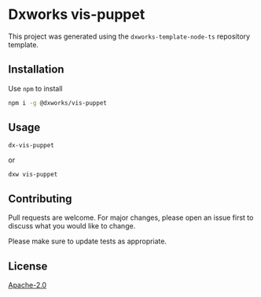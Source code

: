 # Dxworks vis-puppet

This project was generated using the `dxworks-template-node-ts` repository template. 

## Installation

Use `npm` to install

```bash
npm i -g @dxworks/vis-puppet
```

## Usage

```shell
dx-vis-puppet
```

or

```shell
dxw vis-puppet
```

## Contributing

Pull requests are welcome. For major changes, please open an issue first to discuss what you would like to change.

Please make sure to update tests as appropriate.

## License

[Apache-2.0](https://choosealicense.com/licenses/apache)
